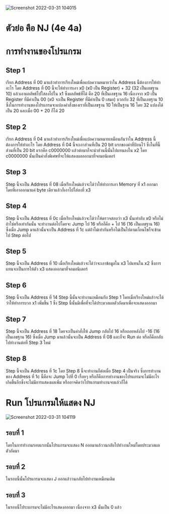 ![Screenshot 2022-03-31 104015](https://user-images.githubusercontent.com/98943447/160974250-ac9ef5d9-4e2e-44bf-8b1f-3be987155ea7.png)

# ตัวย่อ คือ NJ (4e 4a)
# การทำงานของโปรแกรม
## Step 1
เรียก Address ที่ 00 มาแล้วทำการเรียงใหม่เพื่อแปลความหมายว่าใน Address นี้ต้องการให้ทำอะไร โดย Address ที่ 00 นี้จะให้ทำการเอา x0 (x0 เป็น Register) + 32 (32 เป็นเลขฐาน 10) แล้วเอาผลลัพธ์ไปใสลงไปใน x1 ซึ่งผลลัพธ์ที่ได้ คือ 20 ที่เป็นเลขฐาน 16 เนื่องจาก x0 เป็น Register ที่มีค่าเป็น 00 (x0 จะเป็น Register ที่มีค่าเป็น 0 เสมอ) บวกกับ 32 ที่เป็นเลขฐาน 10 ซึ่งในการทำงานของโปรแกรมจะแปลงคำสั่งของเราที่เป็นเลขฐาน 10 ให้เป็นฐาน 16 โดย 32 แปลงได้เป็น 20 และเมื่อ 00 + 20 ก็ได้ 20 
## Step 2
เรียก Address ที่ 04 มาแล้วทำการเรียงใหม่เพื่อแปลความหมายเหมือนกันว่าใน Address นี้ต้องการให้ทำอะไร โดย Address ที่ 04 นี้จะเอาส่วนที่เป็น 20 bit แรกของค่าที่ป้อนไว้ ซึ่งในที่นี้ส่วนที่เป็น 20 bit แรกคือ c0000000 แล้วต่อมาก็จะนำส่วนนี้นั้นไปแทนลงใน x2 โดย c0000000 นั้นเป็นคำสั่งพิเศษที่จะให้แสดงผลออกมาที่จอมอนิเตอร์
## Step 3
Step นี้จะเป็น Address ที่ 08 เมื่อเรียงใหม่แล้วจะได้ว่าให้ทำการเอา Memory ที่ x1 ออกมา โดยที่เอาออกมาแค่ byte เดียวแล้วก็เอาไปใส่ลงที่ x3 
## Step 4
Step นี้จะเป็น Address ที่ 0c เมื่อเรียงใหม่แล้วจะได้ว่าให้ตรวจสอบว่า x3 นั้นเท่ากับ x0 หรือไม่ ถ้าใช่หรือเท่ากันนั้น จะทำงานต่อไปโดยจะ Jump ไป 16 หรือก็คือ + ไป 16 (16 เป็นเลขฐาน 16) ซึ่งเมื่อ Jump มาแล้วนั้นจะเป็น Address ที่ 1c แต่ถ้าไม่เท่ากันหรือไม่เป็นไปตามเงื่อนไขก็จะข้ามไป Step ต่อไป
## Step 5
Step นี้จะเป็น Address ที่ 10 เมื่อเรียงใหม่แล้วจะได้ว่าจะเอาข้อมูลใน x3 ไปแทนใน x2 ซึ่งการแทนจะเป็นการให้ตัว x3 แสดงออกมาที่จอมอนิเตอร์
## Step 6
Step นี้จะเป็น Address ที่ 14 Step นี้นั้นจะทำงานเหมือนกับ Step 1 โดยเมื่อเรียงใหม่แล้วจะได้ว่าให้ทำการบวก x1 เพิ่มขึ้น 1 ซึ่ง Step นี้นั้นมีเพื่อที่จะได้ประมวลผลตัวถัดมาเพื่อจะแสดงออกมา
## Step 7
Step นี้จะเป็น Address ที่ 18 โดยจะเป็นคำสั่งให้ Jump กลับไป 16 หรือถอยหลังไป -16 (16 เป็นเลขฐาน 16) ซึ่งเมื่อ Jump มาแล้วนั้นจะเป็น Address ที่ 08 และก็จะ Run ต่อ หรือก็คือกลับไปทำงานต่อที่ Step 3 ใหม่
## Step 8
Step นี้จะเป็น Address ที่ 1c โดย Step 8 นี้จะทำงานก็ต่อเมื่อ Step 4 เป็นจริง ซี่งการทำงานของ Address ที่ 1c นี้คือจะ Jump ไปที่ 0 เรื่อยๆ หรือก็คือการทำงานของโปรแกรมจะไม่มีอะไรเกิดขึ้นอีกซึ่งจะไม่มีการแสดงผลเพิ่ม หรืออาจคิดว่าโปรแกรมทำงานจบแล้วก็ได้

# Run โปรแกรมให้แสดง NJ
![Screenshot 2022-03-31 104119](https://user-images.githubusercontent.com/98943447/160974273-e0c5dac3-cbb1-4b9d-849a-90eef4c3c618.png)
## รอบที่ 1
โดยในการทำงานรอบแรกนั้นโปรแกรมจะแสดง N ออกมาแล้ววนกลับไปทำงานใหม่โดยประมวลผลตัวถัดมา 
## รอบที่ 2 
ในรอบนี้นั้นโปรแกรมจะแสดง J ออกแล้ววนกลับไปทำงานเหมือนเดิม
## รอบที่ 3
ในรอบนี้โประแกรมจะไม่มีอะไรแสดงออกมา เนื่องจาก x3 นั้นเป็น 0 แล้ว
